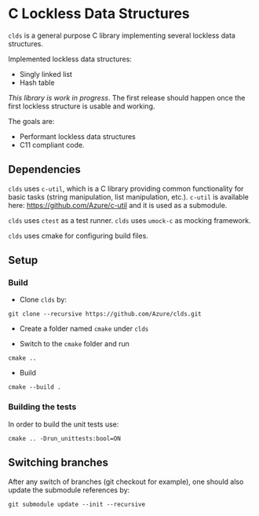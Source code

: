 # C Lockless Data Structures

`clds` is a general purpose C library implementing several lockless data structures.

Implemented lockless data structures:

- Singly linked list
- Hash table

*This library is work in progress*. The first release should happen once the first lockless structure is usable and working.

The goals are:

- Performant lockless data structures
- C11 compliant code.

## Dependencies

`clds` uses `c-util`, which is a C library providing common functionality for basic tasks (string manipulation, list manipulation, etc.).
`c-util` is available here: https://github.com/Azure/c-util and it is used as a submodule.

`clds` uses `ctest` as a test runner.
`clds` uses `umock-c` as mocking framework.

`clds` uses cmake for configuring build files.

## Setup

### Build

- Clone `clds` by:

```
git clone --recursive https://github.com/Azure/clds.git
```

- Create a folder named `cmake` under `clds`

- Switch to the `cmake` folder and run

```
cmake ..
```

- Build

```
cmake --build .
```

### Building the tests

In order to build the unit tests use:

```
cmake .. -Drun_unittests:bool=ON
```

## Switching branches

After any switch of branches (git checkout for example), one should also update the submodule references by:

```
git submodule update --init --recursive
```
